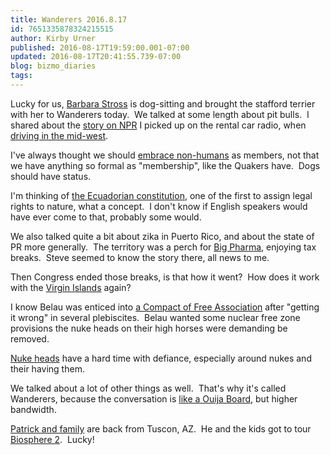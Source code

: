```yaml
---
title: Wanderers 2016.8.17
id: 7651335878324215515
author: Kirby Urner
published: 2016-08-17T19:59:00.001-07:00
updated: 2016-08-17T20:41:55.739-07:00
blog: bizmo_diaries
tags: 
---
```


[](https://www.flickr.com/photos/kirbyurner/28981533141/in/dateposted-public/)

Lucky for us, [Barbara Stross](http://worldgame.blogspot.com/2007/10/wanderers-2007102.html) is dog-sitting and brought the stafford terrier with her to Wanderers today.  We talked at some length about pit bulls.  I shared about the [story on NPR](http://www.npr.org/2016/05/10/477350069/friend-or-fiend-pit-bull-explores-the-history-of-americas-most-feared-dog) I picked up on the rental car radio, when [driving in the mid-west](http://worldgame.blogspot.com/2016/05/immersion.html).

I've always thought we should [embrace non-humans](http://controlroom.blogspot.com/2008/05/animal-rights.html) as members, not that we have anything so formal as "membership", like the Quakers have.  Dogs should have status.

I'm thinking of [the Ecuadorian constitution](http://www.truth-out.org/news/item/37235-president-rafael-correa-on-empire-and-the-environment), one of the first to assign legal rights to nature, what a concept.  I don't know if English speakers would have ever come to that, probably some would.

We also talked quite a bit about zika in Puerto Rico, and about the state of PR more generally.  The territory was a perch for [Big Pharma](http://controlroom.blogspot.com/2014/02/wanderers-201425.html), enjoying tax breaks.  Steve seemed to know the story there, all news to me.

Then Congress ended those breaks, is that how it went?  How does it work with the [Virgin Islands](https://www.cia.gov/library/publications/the-world-factbook/geos/vq.html) again?

I know Belau was enticed into [a Compact of Free Association](http://mybizmo.blogspot.com/2010/10/listening-to-women.html) after "getting it wrong" in several plebiscites.  Belau wanted some nuclear free zone provisions the nuke heads on their high horses were demanding be removed.

[Nuke heads](http://4dsolutions.net/mycartoons/cartoon3.html) have a hard time with defiance, especially around nukes and their having them.

We talked about a lot of other things as well.  That's why it's called Wanderers, because the conversation is [like a Ouija Board](http://controlroom.blogspot.com/2011/10/intuition-and-science.html), but higher bandwidth.

[Patrick and family](http://worldgame.blogspot.com/2016/08/airline-talk.html) are back from Tuscon, AZ.  He and the kids got to tour [Biosphere 2](https://www.flickr.com/search/?text=biosphere%202).  Lucky!